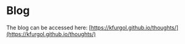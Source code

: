 # Blog

The blog can be accessed here:
[https://kfurgol.github.io/thoughts/](https://kfurgol.github.io/thoughts/)
